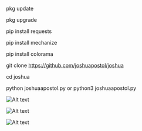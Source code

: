 pkg update

pkg upgrade

pip install requests

pip install mechanize

pip install colorama

git clone https://github.com/joshuapostol/joshua

cd  joshua

python joshuaapostol.py or python3 joshuaapostol.py

![Alt text](https://i.imgur.com/GKSYZgr.jpeg)

![Alt text](https://i.imgur.com/4G3MLOr.jpeg)

![Alt text](https://i.imgur.com/lZkeavz.jpeg)
